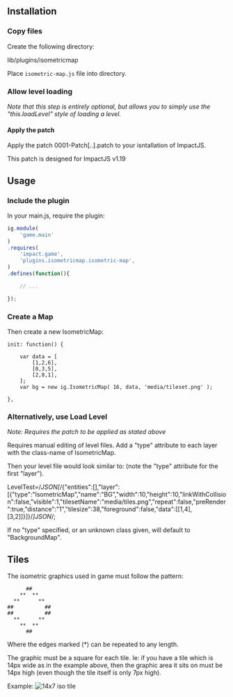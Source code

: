 Installation
----

### Copy files

Create the following directory:

lib/plugins/isometricmap

Place `isometric-map.js` file into directory.

### Allow level loading

_Note that this step is entirely optional, but allows you to simply use the "this.loadLevel" style of loading a level._

#### Apply the patch
Apply the patch 0001-Patch[..].patch to your isntallation of ImpactJS.

This patch is designed for ImpactJS v1.19

Usage
----

### Include the plugin

In your main.js, require the plugin:

```javascript
ig.module( 
	'game.main' 
)
.requires(
	'impact.game',
    'plugins.isometricmap.isometric-map',
)
.defines(function(){

    // ...

});
```

### Create a Map

Then create a new IsometricMap:

```
init: function() {

    var data = [
        [1,2,6],
        [0,3,5],
        [2,8,1],
    ];
    var bg = new ig.IsometricMap( 16, data, 'media/tileset.png' );

},
```

### Alternatively, use Load Level

_Note: Requires the patch to be applied as stated above_

Requires manual editing of level files. Add a "type" attribute to each layer
with the class-name of IsometricMap.

Then your level file would look similar to:
(note the "type" attribute for the first "layer").

LevelTest=/*JSON[*/{"entities":[],"layer":[{"type":"IsometricMap","name":"BG","width":10,"height":10,"linkWithCollision":false,"visible":1,"tilesetName":"media/tiles.png","repeat":false,"preRender":true,"distance":"1","tilesize":38,"foreground":false,"data":[[1,4],[3,2]]}]}/*]JSON*/;

If no "type" specified, or an unknown class given, will default to "BackgroundMap".

Tiles
----

The isometric graphics used in game must follow the pattern:

```
      ##
    **  **
  **      ** 
##          ##
##          ##
  **      **
    **  **
      ##
```

Where the edges marked (*) can be repeated to any length.

The graphic must be a square for each tile. Ie: if you have a tile which is 14px wide as in the example above, then the graphic area it sits on must be 14px high (even though the tile itself is only 7px high).

Example:
![14x7 iso tile](http://i.imgur.com/YVjxX.png)

